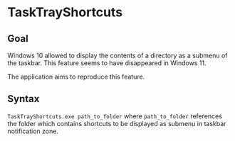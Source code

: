 TaskTrayShortcuts
=================

Goal
----

Windows 10 allowed to display the contents of a directory as a submenu of
the taskbar. This feature seems to have disappeared in Windows 11.

The application aims to reproduce this feature.

Syntax
------
`TaskTrayShortcuts.exe path_to_folder`
where `path_to_folder` references the folder which contains shortcuts to
be displayed as submenu in taskbar notification zone.